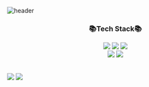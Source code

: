 ![header](https://capsule-render.vercel.app/api?type=waving&color=auto&height=300&section=header&text=Giyoun's%20GitHub&fontSize=90)

<div align="center">
  <h3>📚Tech Stack📚</h3>
	<img src="https://img.shields.io/badge/HTML5-E34F26?style=flat&logo=HTML5&logoColor=white" />
	<img src="https://img.shields.io/badge/CSS3-1572B6?style=flat&logo=CSS3&logoColor=white" />
	<img src="https://img.shields.io/badge/JavaScript-F7DF1E?style=flat&logo=JavaScript&logoColor=white" />
<!-- 	<img src="https://img.shields.io/badge/TypeScript-3178C6?style=flat&logo=TypeScript&logoColor=white" /> -->
</div>

<div align="center">
	<img src="https://img.shields.io/badge/React-61DAFB?style=flat&logo=React&logoColor=white" />
	<img src="https://img.shields.io/badge/ReactQuery-FF4154?style=flat&logo=ReactQuery&logoColor=white" />
<!-- 	<img src="https://img.shields.io/badge/Redux-764ABC?style=flat&logo=Redux&logoColor=white" /> -->
</div>
<br>
<br>
<div class="row">
  <img src="https://github-readme-stats.vercel.app/api/top-langs/?username=Gi-Youn-Oh&layout=compact"> <img src="https://github-readme-stats.vercel.app/api?username=Gi-Youn-Oh&show_icons=true">

</div>

<!--
**Gi-Youn-Oh/Gi-Youn-Oh** is a ✨ _special_ ✨ repository because its `README.md` (this file) appears on your GitHub profile.

Here are some ideas to get you started:

- 🔭 I’m currently working on ...
- 🌱 I’m currently learning ...
- 👯 I’m looking to collaborate on ...
- 🤔 I’m looking for help with ...
- 💬 Ask me about ...
- 📫 How to reach me: ...
- 😄 Pronouns: ...
- ⚡ Fun fact: ...
-->
